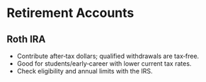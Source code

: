 # Retirement Accounts

Roth IRA
--------

* Contribute after‑tax dollars; qualified withdrawals are tax‑free.
* Good for students/early‑career with lower current tax rates.
* Check eligibility and annual limits with the IRS.
